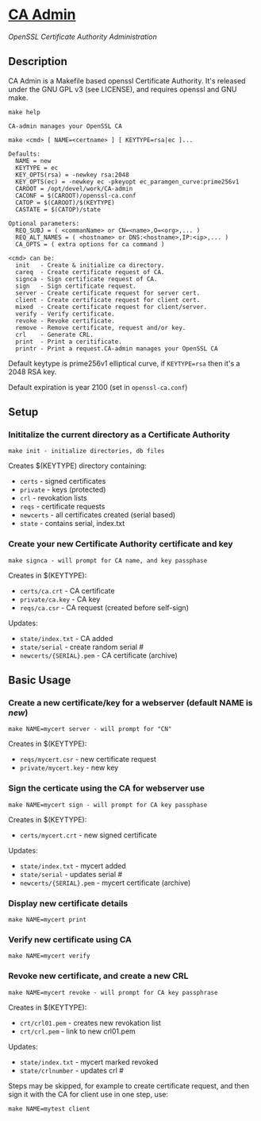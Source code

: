 # [CA Admin](https://github.com/sshambar/CA-admin)
*OpenSSL Certificate Authority Administration*

## Description

CA Admin is a Makefile based openssl Certificate Authority.  It's released
under the GNU GPL v3 (see LICENSE), and requires openssl and GNU make.

~~~~
make help

CA-admin manages your OpenSSL CA

make <cmd> [ NAME=<certname> ] [ KEYTYPE=rsa|ec ]...

Defaults:
  NAME = new
  KEYTYPE = ec
  KEY_OPTS(rsa) = -newkey rsa:2048
  KEY_OPTS(ec) = -newkey ec -pkeyopt ec_paramgen_curve:prime256v1
  CAROOT = /opt/devel/work/CA-admin
  CACONF = $(CAROOT)/openssl-ca.conf
  CATOP = $(CAROOT)/$(KEYTYPE)
  CASTATE = $(CATOP)/state

Optional parameters:
  REQ_SUBJ = ( <commanName> or CN=<name>,O=<org>,... )
  REQ_ALT_NAMES = ( <hostname> or DNS:<hostname>,IP:<ip>,... )
  CA_OPTS = ( extra options for ca command )

<cmd> can be:
  init   - Create & initialize ca directory.
  careq  - Create certificate request of CA.
  signca - Sign certificate request of CA.
  sign   - Sign certificate request.
  server - Create certificate request for server cert.
  client - Create certificate request for client cert.
  mixed  - Create certificate request for client/server.
  verify - Verify certificate.
  revoke - Revoke certificate.
  remove - Remove certificate, request and/or key.
  crl    - Generate CRL.
  print  - Print a ceritificate.
  printr - Print a request.CA-admin manages your OpenSSL CA
~~~~

Default keytype is prime256v1 elliptical curve, if `KEYTYPE=rsa` then
it's a 2048 RSA key.

Default expiration is year 2100 (set in `openssl-ca.conf`)

## Setup

### Inititalize the current directory as a Certificate Authority

~~~~
make init - initialize directories, db files
~~~~

Creates $(KEYTYPE) directory containing:
 - `certs` - signed certificates
 - `private` - keys (protected)
 - `crl` - revokation lists
 - `reqs` - certificate requests
 - `newcerts` - all certificates created (serial based)
 - `state` - contains serial, index.txt

### Create your new Certificate Authority certificate and key

~~~~
make signca - will prompt for CA name, and key passphase
~~~~

Creates in $(KEYTYPE):
 - `certs/ca.crt` - CA certificate
 - `private/ca.key` - CA key
 - `reqs/ca.csr` - CA request (created before self-sign)

Updates:
 - `state/index.txt` - CA added
 - `state/serial` - create random serial #
 - `newcerts/{SERIAL}.pem` - CA certificate (archive)

## Basic Usage

### Create a new certificate/key for a webserver (default NAME is *new*)

~~~~
make NAME=mycert server - will prompt for "CN"
~~~~

Creates in $(KEYTYPE):
 - `reqs/mycert.csr` - new certificate request
 - `private/mycert.key` - new key   

### Sign the certicate using the CA for webserver use

~~~~
make NAME=mycert sign - will prompt for CA key passphase
~~~~

Creates in $(KEYTYPE):
 - `certs/mycert.crt` - new signed certificate

Updates:
 - `state/index.txt` - mycert added
 - `state/serial` - updates serial #
 - `newcerts/{SERIAL}.pem` - mycert certificate (archive)

### Display new certificate details

~~~~
make NAME=mycert print
~~~~
 
### Verify new certificate using CA

~~~~
make NAME=mycert verify
~~~~

### Revoke new certificate, and create a new CRL

~~~~
make NAME=mycert revoke - will prompt for CA key passphrase
~~~~

Creates in $(KEYTYPE):
 - `crt/crl01.pem` - creates new revokation list
 - `crt/crl.pem` - link to new crl01.pem

Updates:
 - `state/index.txt` - mycert marked revoked
 - `state/crlnumber` - updates crl #

Steps may be skipped, for example to create certificate request, and then
sign it with the CA for client use in one step, use:

~~~~
make NAME=mytest client
~~~~

